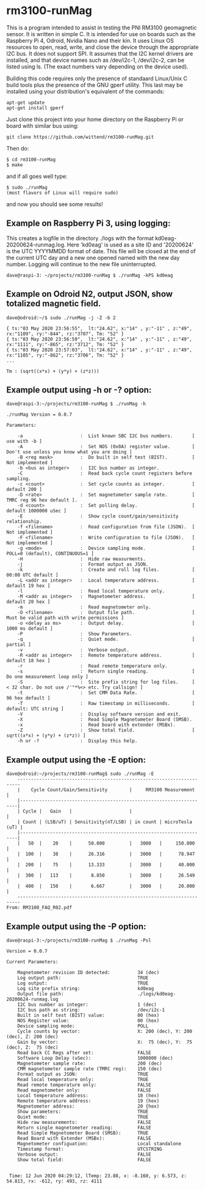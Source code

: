 # rm3100-runMag

This is a program intended to assist in testing the PNI RM3100 geomagnetic sensor.  It is written in simple C. It is intended for use on boards such as the Raspberry Pi 4, Odroid, Nvidia Nano and their kin. It uses Linux
OS resources to open, read, write, and close the device through the appropriate I2C bus.  It does not support SPI.  It assumes that the I2C kernel drivers are installed, and that device names such as /dev/i2c-1,
/dev/i2c-2, can be listed using ls.  (The exact numbers vary depending on the device used).

Building this code requires only the presence of standaard Linux/Unix C build tools plus the presence of the GNU gperf utility.  This last may be installed using your distribution's equivalent of the commands:

    apt-get update
    apt-get install gperf
    

Just clone this project into your home directory on the Raspberry Pi or board with similar bus using:

    git clone https://github.com/wittend/rm3100-runMag.git

Then do:

    $ cd rm3100-runMag
    $ make
    

and if all goes well type:

    $ sudo ./runMag
    (most flavors of Linux will require sudo)
    

and now you should see some results!

## Example on Raspberry Pi 3, using logging:

This creates a logfile in the directory ./logs with the format kd0eag-20200624-runmag.log.
Here 'kd0eag' is used as a site ID and '20200624' is the UTC  YYYYMMDD format of date.
This file will be closed at the end of the current UTC day and a new one opened named with the new day number.
Logging will continue to the new file uninterrupted.
    
    dave@raspi-3: ~/projects/rm3100-runMag $ ./runMag -kPS kd0eag
    
    

## Example on Odroid N2, output JSON, show totalized magnetic field.
    
    dave@odroid:~/$ sudo ./runMag -j -Z -b 2
    
    { ts:"03 May 2020 23:56:55",  lt:"24.62", x:"14" , y:"-11" , z:"49", rx:"1109", ry:"-844", rz:"3707", Tm: "52" }
    { ts:"03 May 2020 23:56:59",  lt:"24.62", x:"14" , y:"-11" , z:"49", rx:"1111", ry:"-865", rz:"3712", Tm: "52" }
    { ts:"03 May 2020 23:57:03",  lt:"24.62", x:"14" , y:"-11" , z:"49", rx:"1105", ry:"-862", rz:"3706", Tm: "52" }
    ...
    
    Tm : (sqrt((x*x) + (y*y) + (z*z)))


## Example output using -h or -? option:

    dave@raspi-3:~/projects/rm3100-runMag $ ./runMag -h
    
    ./runMag Version = 0.0.7

    Parameters:
        
        -a                     :  List known SBC I2C bus numbers.       [ use with -b ]
        -A                     :  Set NOS (0x0A) register value.        [ Don't use unless you know what you are doing ]
        -B <reg mask>          :  Do built in self test (BIST).         [ Not implemented ]
        -b <bus as integer>    :  I2C bus number as integer.
        -C                     :  Read back cycle count registers before sampling.
        -c <count>             :  Set cycle counts as integer.          [ default 200 ]
        -D <rate>              :  Set magnetometer sample rate.         [ TMRC reg 96 hex default ].
        -d <count>             :  Set polling delay.                    [ default 1000000 uSec ]
        -E                     :  Show cycle count/gain/sensitivity relationship.
        -f <filename>          :  Read configuration from file (JSON).  [ Not implemented ]
        -F <filename>          :  Write configuration to file (JSON).   [ Not implemented ]
        -g <mode>              :  Device sampling mode.                 [ POLL=0 (default), CONTINUOUS=1 ]
        -H                     :  Hide raw measurments.
        -j                     :  Format output as JSON.
        -k                     :  Create and roll log files.            [ 00:00 UTC default ]
        -L <addr as integer>   :  Local temperature address.            [ default 19 hex ]
        -l                     :  Read local temperature only.
        -M <addr as integer>   :  Magnetometer address.                 [ default 20 hex ]
        -m                     :  Read magnetometer only.
        -O <filename>          :  Output file path.                     [ Must be valid path with write permissions ]
        -o <delay as ms>       :  Output delay.                         [ 1000 ms default ]
        -P                     :  Show Parameters.
        -q                     :  Quiet mode.                           [ partial ]
        -v                     :  Verbose output.
        -R <addr as integer>   :  Remote temperature address.           [ default 18 hex ]
        -r                     :  Read remote temperature only.
        -s                     :  Return single reading.                [ Do one measurement loop only ]
        -S                     :  Site prefix string for log files.     [ < 32 char. Do not use /'"*%<> etc. Try callsign! ]
        -t                     :  Set CMM Data Rate.                    [ 96 hex default ]
        -T                     :  Raw timestamp in milliseconds.        [ default: UTC string ]
        -V                     :  Display software version and exit.
        -X                     :  Read Simple Magnetometer Board (SMSB).
        -x                     :  Read board with extender (MSBx).
        -Z                     :  Show total field.                     [ sqrt((x*x) + (y*y) + (z*z)) ]
        -h or -?               :  Display this help.
        
    
## Example output using the -E option:

    dave@odroid:~/projects/rm3100-runMag$ sudo ./runMag -E
        -----------------------------------------------------------------------
        |    Cycle Count/Gain/Sensitivity        |     RM3100 Measurement     |
        |---------------------------------------------------------------------|
        | Cycle |   Gain   |                     |                            |
        | Count | (LSB/uT) | Sensitivity(nT/LSB) | in count | microTesla (uT) |
        |---------------------------------------------------------------------|
        |   50  |    20    |      50.000         |   3000   |     150.000     |
        |  100  |    38    |      26.316         |   3000   |      78.947     |
        |  200  |    75    |      13.333         |   3000   |      40.000     |
        |  300  |   113    |       8.850         |   3000   |      26.549     |
        |  400  |   150    |       6.667         |   3000   |      20.000     |
        -----------------------------------------------------------------------
    From: RM3100_FAQ_R02.pdf


## Example output using the -P option:
    
    dave@raspi-3:~/projects/rm3100-runMag $ ./runMag -Psl

    Version = 0.0.7
    
    Current Parameters:
        
        Magnetometer revision ID detected:          34 (dec)
        Log output path:                            TRUE
        Log output:                                 TRUE
        Log site prefix string:                     kd0eag
        Output file path:                           ./logs/kd0eag-20200624-runmag.log
        I2C bus number as integer:                  1 (dec)
        I2C bus path as string:                     /dev/i2c-1
        Built in self test (BIST) value:            00 (hex)
        NOS Register value:                         00 (hex)
        Device sampling mode:                       POLL
        Cycle counts by vector:                     X: 200 (dec), Y: 200 (dec), Z: 200 (dec)
        Gain by vector:                             X:  75 (dec), Y:  75 (dec), Z:  75 (dec)
        Read back CC Regs after set:                FALSE
        Software Loop Delay (uSec):                 1000000 (dec)
        Magnetometer sample rate:                   200 (dec)
        CMM magnetometer sample rate (TMRC reg):    150 (dec)
        Format output as JSON:                      TRUE
        Read local temperature only:                TRUE
        Read remote temperature only:               FALSE
        Read magnetometer only:                     FALSE
        Local temperature address:                  18 (hex)
        Remote temperature address:                 19 (hex)
        Magnetometer address:                       20 {hex)
        Show parameters:                            TRUE
        Quiet mode:                                 TRUE
        Hide raw measurements:                      FALSE
        Return single magnetometer reading:         FALSE
        Read Simple Magnetometer Board (SMSB):      TRUE
        Read Board with Extender (MSBx):            FALSE
        Magnetometer configuation:                  Local standalone
        Timestamp format:                           UTCSTRING
        Verbose output:                             FALSE
        Show total field:                           FALSE
        

     Time: 12 Jun 2020 04:29:12, lTemp: 23.88, x: -8.160, y: 6.573, z: 54.813, rx: -612, ry: 493, rz: 4111
